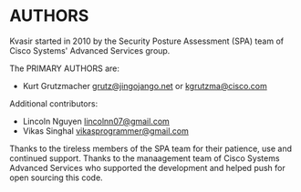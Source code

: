AUTHORS
===================

Kvasir started in 2010 by the Security Posture Assessment (SPA) team of
Cisco Systems' Advanced Services group.

The PRIMARY AUTHORS are:

* Kurt Grutzmacher <grutz@jingojango.net> or <kgrutzma@cisco.com>

Additional contributors:

* Lincoln Nguyen <lincolnn07@gmail.com>
* Vikas Singhal <vikasprogrammer@gmail.com>


Thanks to the tireless members of the SPA team for their patience, use and
continued support. Thanks to the manaagement team of Cisco Systems Advanced
Services who supported the development and helped push for open sourcing this
code.
